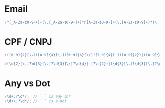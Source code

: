 # Email

```js
/^[_A-Za-z0-9-+]+(\.[_A-Za-z0-9-]+)*@[A-Za-z0-9-]+(\.[A-Za-z0-9]+)*(\.[A-Za-z]{2,})$/
```

# CPF / CNPJ

```js
/([0-9]{2}[\.]?[0-9]{3}[\.]?[0-9]{3}[\/]?[0-9]{4}[-]?[0-9]{2})|([0-9]{3}[\.]?[0-9]{3}[\.]?[0-9]{3}[-]?[0-9]{2})/;

/(\d{2}[\.]?\d{3}[\.]?\d{3}[\/]?\d{4}[-]?\d{2})|(\d{3}[\.]?\d{3}[\.]?\d{3}[-]?\d{2})/;
```

# Any vs Dot

```js
/\d+.?\d*/;  // `.` is any chr
/\d+\.?\d*/; // `.` is a dot
```
